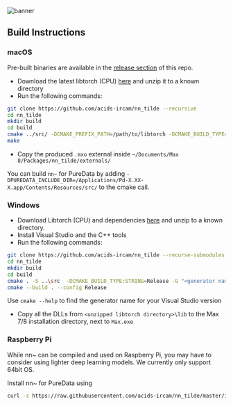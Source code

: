 ![banner](https://github.com/acids-ircam/nn_tilde/raw/master/assets/banner.png)

## Build Instructions

### macOS

Pre-built binaries are available in the [release section](https://github.com/acids-ircam/nn_tilde/releases) of this repo.

- Download the latest libtorch (CPU) [here](https://pytorch.org/get-started/locally/) and unzip it to a known directory
- Run the following commands:

```bash
git clone https://github.com/acids-ircam/nn_tilde --recursive
cd nn_tilde
mkdir build
cd build
cmake ../src/ -DCMAKE_PREFIX_PATH=/path/to/libtorch -DCMAKE_BUILD_TYPE=Release
make
```

- Copy the produced `.mxo` external inside `~/Documents/Max 8/Packages/nn_tilde/externals/`

You can build `nn~` for PureData by adding `-DPUREDATA_INCLUDE_DIR=/Applications/Pd-X.XX-X.app/Contents/Resources/src/` to the cmake call. 

### Windows

- Download Libtorch (CPU) and dependencies [here](https://pytorch.org/get-started/locally/) and unzip to a known directory.
- Install Visual Studio and the C++ tools
- Run the following commands:

```bash
git clone https://github.com/acids-ircam/nn_tilde --recurse-submodules
cd nn_tilde
mkdir build
cd build
cmake . -S ..\src  -DCMAKE_BUILD_TYPE:STRING=Release -G "<generator name of your Visual Studio version>" -A x64  -DTorch_DIR="<unzipped libtorch directory>\share\cmake\Torch"
cmake --build . --config Release
```

Use `cmake --help` to find the generator name for your Visual Studio version

- Copy all the DLLs from `<unzipped libtorch directory>\lib` to the Max 7/8 installation directory, next to `Max.exe`

### Raspberry Pi

While nn~ can be compiled and used on Raspberry Pi, you may have to consider using lighter deep learning models. We currently only support 64bit OS.

Install nn~ for PureData using

```bash
curl -s https://raw.githubusercontent.com/acids-ircam/nn_tilde/master/install/raspberrypi.sh | bash
```
